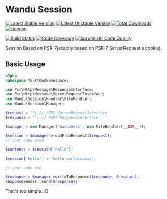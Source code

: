 Wandu Session
===

[![Latest Stable Version](https://poser.pugx.org/wandu/session/v/stable.svg)](https://packagist.org/packages/wandu/session)
[![Latest Unstable Version](https://poser.pugx.org/wandu/session/v/unstable.svg)](https://packagist.org/packages/wandu/session)
[![Total Downloads](https://poser.pugx.org/wandu/session/downloads.svg)](https://packagist.org/packages/wandu/session)
[![License](https://poser.pugx.org/wandu/session/license.svg)](https://packagist.org/packages/wandu/session)

[![Build Status](https://img.shields.io/travis/Wandu/Session/master.svg)](https://travis-ci.org/Wandu/Session)
[![Code Coverage](https://scrutinizer-ci.com/g/Wandu/Session/badges/coverage.png?b=master)](https://scrutinizer-ci.com/g/Wandu/Session/?branch=master)
[![Scrutinizer Code Quality](https://scrutinizer-ci.com/g/Wandu/Session/badges/quality-score.png?b=master)](https://scrutinizer-ci.com/g/Wandu/Session/?branch=master)

Session Based on PSR-7(exactly based on PSR-7 ServerRequest's cookie).

## Basic Usage

```php
<?php
namespace Your\OwnNamespace;

use Psr\Http\Message\ResponseInterface;
use Psr\Http\Message\ServerRequestInterface;
use Wandu\Session\Handler\FileHandler;
use Wandu\Session\Manager;

$request = ''; // PSR7 ServerReqeustInterface
$response = ''; // PSR7 ResponseInterface

$manager = new Manager('WanduSess', new FileHandler(__DIR__));

$session = $manager->readFromRequest($request);
// your code area

$contents = $session['hello'];

$session['hello'] = 'hello worldzzzzzz';

// your code end

$response = $manager->writeToResponse($response, $session);
ResponseSender::send($response);
```

That's too simple. :D